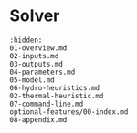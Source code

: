 [//]: # (Index used by Sphinx to generate correct PDF tree)
# Solver

```{toctree}
:hidden:
01-overview.md
02-inputs.md
03-outputs.md
04-parameters.md
05-model.md
06-hydro-heuristics.md
02-thermal-heuristic.md
07-command-line.md
optional-features/00-index.md
08-appendix.md
```
